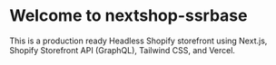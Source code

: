 # Welcome to nextshop-ssrbase 

This is a production ready Headless Shopify storefront using Next.js, Shopify Storefront API (GraphQL), Tailwind CSS, and Vercel.
